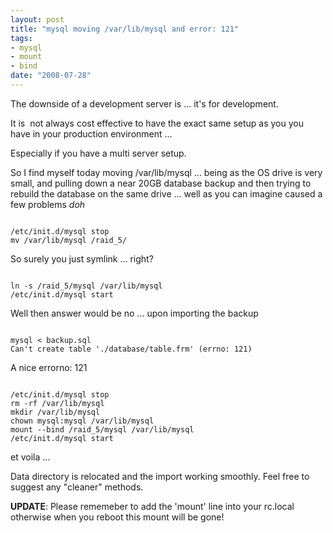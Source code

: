 ```yaml
--- 
layout: post
title: "mysql moving /var/lib/mysql and error: 121"
tags: 
- mysql
- mount
- bind
date: "2008-07-28"
---
```

The downside of a development server is ... it's for development.

It is  not always cost effective to have the exact same setup as you you have in your production environment ...

Especially if you have a multi server setup.

So I find myself today moving /var/lib/mysql ... being as the OS drive is very small, and pulling down a near 20GB database backup and then trying to rebuild the database on the same drive ... well as you can imagine caused a few problems *doh*

<code>
/etc/init.d/mysql stop
mv /var/lib/mysql /raid_5/
</code>

So surely you just symlink ... right?

<code>
ln -s /raid_5/mysql /var/lib/mysql
/etc/init.d/mysql start
</code>

Well then answer would be no ... upon importing the backup

<code>
mysql &lt; backup.sql
Can't create table './database/table.frm' (errno: 121)
</code>

A nice errorno: 121

<code>
/etc/init.d/mysql stop
rm -rf /var/lib/mysql
mkdir /var/lib/mysql
chown mysql:mysql /var/lib/mysql
mount --bind /raid_5/mysql /var/lib/mysql
/etc/init.d/mysql start
</code>

et voila ...

Data directory is relocated and the import working smoothly. Feel free to suggest any "cleaner" methods.

<strong>UPDATE</strong>: Please rememeber to add the 'mount' line into your rc.local otherwise when you reboot this mount will be gone!
